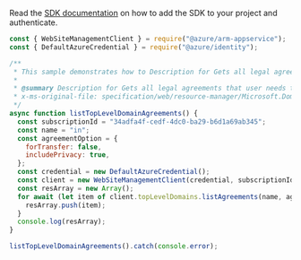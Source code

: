 Read the [SDK documentation](https://github.com/Azure/azure-sdk-for-js/blob/%40azure%2Farm-appservice_12.0.0/sdk/appservice/arm-appservice/README.md) on how to add the SDK to your project and authenticate.

```javascript
const { WebSiteManagementClient } = require("@azure/arm-appservice");
const { DefaultAzureCredential } = require("@azure/identity");

/**
 * This sample demonstrates how to Description for Gets all legal agreements that user needs to accept before purchasing a domain.
 *
 * @summary Description for Gets all legal agreements that user needs to accept before purchasing a domain.
 * x-ms-original-file: specification/web/resource-manager/Microsoft.DomainRegistration/stable/2021-03-01/examples/ListTopLevelDomainAgreements.json
 */
async function listTopLevelDomainAgreements() {
  const subscriptionId = "34adfa4f-cedf-4dc0-ba29-b6d1a69ab345";
  const name = "in";
  const agreementOption = {
    forTransfer: false,
    includePrivacy: true,
  };
  const credential = new DefaultAzureCredential();
  const client = new WebSiteManagementClient(credential, subscriptionId);
  const resArray = new Array();
  for await (let item of client.topLevelDomains.listAgreements(name, agreementOption)) {
    resArray.push(item);
  }
  console.log(resArray);
}

listTopLevelDomainAgreements().catch(console.error);
```
